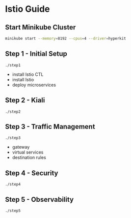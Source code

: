 # Istio Guide

## Start Minikube Cluster
```bash
minikube start --memory=8192 --cpus=4 --driver=hyperkit
```

## Step 1 - Initial Setup
`./step1`
- install Istio CTL
- install Istio
- deploy microservices

## Step 2 - Kiali
`./step2`

## Step 3 - Traffic Management
`./step3`
- gateway
- virtual services
- destination rules

## Step 4 - Security
`./step4`

## Step 5 - Observability
`./step5`
